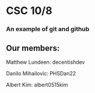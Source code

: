 # CSC 10/8
### An example of git and github

## Our members:
Matthew Lundeen: decentishdev




Danilo Mihailovic: PHSDan22

Albert Kim: albert0515kim